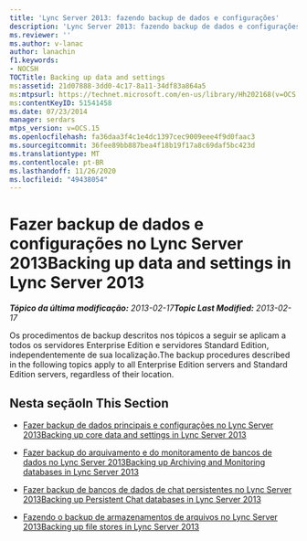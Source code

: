 ```yaml
---
title: 'Lync Server 2013: fazendo backup de dados e configurações'
description: 'Lync Server 2013: fazendo backup de dados e configurações.'
ms.reviewer: ''
ms.author: v-lanac
author: lanachin
f1.keywords:
- NOCSH
TOCTitle: Backing up data and settings
ms:assetid: 21d07888-3dd0-4c17-8a11-34df83a864a5
ms:mtpsurl: https://technet.microsoft.com/en-us/library/Hh202168(v=OCS.15)
ms:contentKeyID: 51541458
ms.date: 07/23/2014
manager: serdars
mtps_version: v=OCS.15
ms.openlocfilehash: fa36daa3f4c1e4dc1397cec9009eee4f9d0faac3
ms.sourcegitcommit: 36fee89bb887bea4f18b19f17a8c69daf5bc423d
ms.translationtype: MT
ms.contentlocale: pt-BR
ms.lasthandoff: 11/26/2020
ms.locfileid: "49438054"
---
```

# <a name="backing-up-data-and-settings-in-lync-server-2013"></a><span data-ttu-id="a4670-103">Fazer backup de dados e configurações no Lync Server 2013</span><span class="sxs-lookup"><span data-stu-id="a4670-103">Backing up data and settings in Lync Server 2013</span></span>

<div data-xmlns="http://www.w3.org/1999/xhtml">

<div class="topic" data-xmlns="http://www.w3.org/1999/xhtml" data-msxsl="urn:schemas-microsoft-com:xslt" data-cs="https://msdn.microsoft.com/">

<div data-asp="https://msdn2.microsoft.com/asp">



</div>

<div id="mainSection">

<div id="mainBody"><span data-ttu-id="a4670-104">

<span> </span></span><span class="sxs-lookup"><span data-stu-id="a4670-104">

<span> </span></span></span>

<span data-ttu-id="a4670-105">_**Tópico da última modificação:** 2013-02-17_</span><span class="sxs-lookup"><span data-stu-id="a4670-105">_**Topic Last Modified:** 2013-02-17_</span></span>

<span data-ttu-id="a4670-106">Os procedimentos de backup descritos nos tópicos a seguir se aplicam a todos os servidores Enterprise Edition e servidores Standard Edition, independentemente de sua localização.</span><span class="sxs-lookup"><span data-stu-id="a4670-106">The backup procedures described in the following topics apply to all Enterprise Edition servers and Standard Edition servers, regardless of their location.</span></span>

<div>

## <a name="in-this-section"></a><span data-ttu-id="a4670-107">Nesta seção</span><span class="sxs-lookup"><span data-stu-id="a4670-107">In This Section</span></span>

  - [<span data-ttu-id="a4670-108">Fazer backup de dados principais e configurações no Lync Server 2013</span><span class="sxs-lookup"><span data-stu-id="a4670-108">Backing up core data and settings in Lync Server 2013</span></span>](lync-server-2013-backing-up-core-data-and-settings.md)

  - [<span data-ttu-id="a4670-109">Fazer backup do arquivamento e do monitoramento de bancos de dados no Lync Server 2013</span><span class="sxs-lookup"><span data-stu-id="a4670-109">Backing up Archiving and Monitoring databases in Lync Server 2013</span></span>](lync-server-2013-backing-up-archiving-and-monitoring-databases.md)

  - [<span data-ttu-id="a4670-110">Fazer backup de bancos de dados de chat persistentes no Lync Server 2013</span><span class="sxs-lookup"><span data-stu-id="a4670-110">Backing up Persistent Chat databases in Lync Server 2013</span></span>](lync-server-2013-backing-up-persistent-chat-databases.md)

  - [<span data-ttu-id="a4670-111">Fazendo o backup de armazenamentos de arquivos no Lync Server 2013</span><span class="sxs-lookup"><span data-stu-id="a4670-111">Backing up file stores in Lync Server 2013</span></span>](lync-server-2013-backing-up-file-stores.md)

<span data-ttu-id="a4670-112"></div>

</div>

<span> </span>

</div>

</div>

</span><span class="sxs-lookup"><span data-stu-id="a4670-112"></div>

</div>

<span> </span>

</div>

</div>

</span></span></div>

